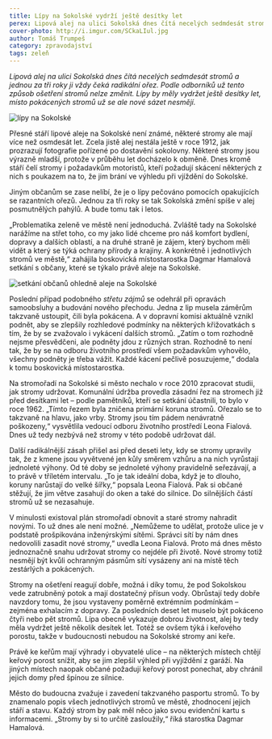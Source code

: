 ```yaml
---
title: Lípy na Sokolské vydrží ještě desítky let
perex: Lipová alej na ulici Sokolská dnes čítá necelých sedmdesát stromů a jednou za tři roky ji vždy čeká radikální ořez. Podle odborníků už tento způsob ošetření stromů nelze změnit.
cover-photo: http://i.imgur.com/SCkaLIul.jpg
author: Tomáš Trumpeš
category: zpravodajství
tags: zeleň
---
```


*Lipová alej na ulici Sokolská dnes čítá necelých sedmdesát stromů a jednou za tři roky ji vždy čeká radikální ořez. Podle odborníků už tento způsob ošetření stromů nelze změnit. Lípy by měly vydržet ještě desítky let, místo pokácených stromů už se ale nové sázet nesmějí.*

<img src="http://i.imgur.com/SCkaLIu.jpg" alt="lípy na Sokolské" class="img-responsive img-popup" data-author="Tomáš Trumpeš">

Přesné stáří lipové aleje na Sokolské není známé, některé stromy ale mají více než osmdesát let. Zcela jistě alej nestála ještě v roce 1912, jak prozrazují fotografie pořízené po dostavění sokolovny. Některé stromy jsou výrazně mladší, protože v průběhu let docházelo k obměně. Dnes kromě stáří čelí stromy i požadavkům motoristů, kteří požadují skácení některých z nich s poukazem na to, že jim brání ve výhledu při vjíždění do Sokolské.

Jiným občanům se zase nelíbí, že je o lípy pečováno pomocích opakujících se razantních ořezů. Jednou za tři roky se tak Sokolská změní spíše v alej posmutnělých pahýlů. A bude tomu tak i letos.

„Problematika zeleně ve městě není jednoduchá. Zvláště tady na Sokolské narážíme na střet toho, co my jako lidé chceme pro náš komfort bydlení, dopravy a dalších oblastí, a na druhé straně je zájem, který bychom měli vidět a který se týká ochrany přírody a krajiny. A konkrétně i jednotlivých stromů ve městě,“ zahájila boskovická místostarostka Dagmar Hamalová setkání s občany, které se týkalo právě aleje na Sokolské.

<img src="http://i.imgur.com/RQqFTMX.jpg" alt="setkání občanů ohledně aleje na Sokolské" class="img-responsive img-popup" data-author="Tomáš Trumpeš">

Poslední případ podobného *střetu zájmů* se odehrál při opravách samoobsluhy a budování nového přechodu. Jedna z lip musela záměrům takzvaně ustoupit, čili byla pokácena. A v dopravní komisi aktuálně vznikl podnět, aby se zlepšily rozhledové podmínky na některých křižovatkách s tím, že by se zvažovalo i vykácení dalších stromů. „Zatím o tom rozhodně nejsme přesvědčeni, ale podněty jdou z různých stran. Rozhodně to není tak, že by se na odboru životního prostředí všem požadavkům vyhovělo, všechny podněty je třeba vážit. Každé kácení pečlivě posuzujeme,“ dodala k tomu boskovická místostarostka.

Na stromořadí na Sokolské si město nechalo v roce 2010 zpracovat studii, jak stromy udržovat. Komunální údržba provedla zásadní řez na stromech již před desítkami let – podle pamětníků, kteří se setkání účastnili, to bylo v roce 1962. „Tímto řezem byla zničena primární koruna stromů. Ořezalo se to takzvaně na hlavu, jako vrby. Stromy jsou tím pádem nenávratně poškozeny,“ vysvětlila vedoucí odboru životního prostředí Leona Fialová. Dnes už tedy nezbývá než stromy v této podobě udržovat dál. 

Další radikálnější zásah přišel asi před deseti lety, kdy se stromy upravily tak, že z kmene jsou vyvětvené jen kůly směrem vzhůru a na nich vyrůstají jednoleté výhony. Od té doby se jednoleté výhony pravidelně seřezávají, a to právě v tříletém intervalu. „To je tak ideální doba, když je to dlouho, koruny narůstají do velké šířky,“ popsala Leona Fialová. Pak si občané stěžují, že jim větve zasahují do oken a také do silnice. Do silnějších částí stromů už se nezasahuje.

V minulosti existoval plán stromořadí obnovit a staré stromy nahradit novými. To už dnes ale není možné. „Nemůžeme to udělat, protože ulice je v podstatě prošpikována inženýrskými sítěmi. Správci sítí by nám dnes nedovolili zasadit nové stromy,“ uvedla Leona Fialová. Proto má dnes město jednoznačně snahu udržovat stromy co nejdéle při životě. Nové stromy totiž nesmějí být kvůli ochranným pásmům sítí vysázeny ani na místě těch zestárlých a pokácených. 

Stromy na ošetření reagují dobře, možná i díky tomu, že pod Sokolskou vede zatrubněný potok a mají dostatečný přísun vody. Obrůstají tedy dobře navzdory tomu, že jsou vystaveny poměrně extrémním podmínkám – zejména exhalacím z dopravy. Za posledních deset let muselo být pokáceno čtyři nebo pět stromů. Lípa obecně vykazuje dobrou životnost, alej by tedy měla vydržet ještě několik desítek let. Totéž se ovšem týká i keřového porostu, takže v budoucnosti nebudou na Sokolské stromy ani keře.

Právě ke keřům mají výhrady i obyvatelé ulice – na některých místech chtějí keřový porost snížit, aby se jim zlepšil výhled při vyjíždění z garáží. Na jiných místech naopak občané požadují keřový porost ponechat, aby chránil jejich domy před špínou ze silnice.

Město do budoucna zvažuje i zavedení takzvaného pasportu stromů. To by znamenalo popis všech jednotlivých stromů ve městě, zhodnocení jejich stáří a stavu. Každý strom by pak měl něco jako svou evidenční kartu s informacemi. „Stromy by si to určitě zasloužily,“ říká starostka Dagmar Hamalová.

